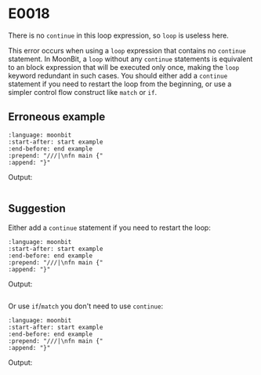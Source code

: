 # E0018

There is no `continue` in this loop expression, so `loop` is useless here.

This error occurs when using a `loop` expression that contains no `continue`
statement. In MoonBit, a `loop` without any `continue` statements is equivalent
to an block expression that will be executed only once, making the `loop`
keyword redundant in such cases. You should either add a `continue` statement if
you need to restart the loop from the beginning, or use a simpler control flow
construct like `match` or `if`.

## Erroneous example

```{literalinclude} /sources/error_codes/0018_error/top.mbt
:language: moonbit
:start-after: start example
:end-before: end example
:prepend: "///|\nfn main {"
:append: "}"
```

Output:

```{literalinclude} /sources/error_codes/0018_error/__snapshot__/snapshot
```

## Suggestion

Either add a `continue` statement if you need to restart the loop:

```{literalinclude} /sources/error_codes/0018_fixed/example_0.mbt
:language: moonbit
:start-after: start example
:end-before: end example
:prepend: "///|\nfn main {"
:append: "}"
```

Output:

```{literalinclude} /sources/error_codes/0018_fixed/__snapshot__/snapshot_0
```

Or use `if`/`match` you don't need to use `continue`:

```{literalinclude} /sources/error_codes/0018_fixed/example_1.mbt
:language: moonbit
:start-after: start example
:end-before: end example
:prepend: "///|\nfn main {"
:append: "}"
```

Output:

```{literalinclude} /sources/error_codes/0018_fixed/__snapshot__/snapshot_1
```
